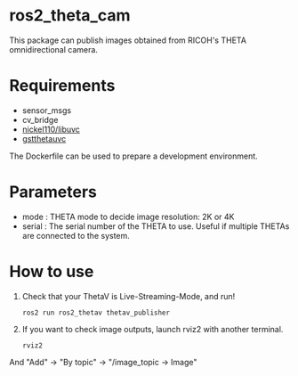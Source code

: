 # ros2_theta_cam
This package can publish images obtained from RICOH's THETA omnidirectional camera.

# Requirements
- sensor_msgs
- cv_bridge
- [nickel110/libuvc](https://github.com/nickel110/libuvc)
- [gstthetauvc](https://github.com/nickel110/gstthetauvc)

The Dockerfile can be used to prepare a development environment.

# Parameters
- mode   : THETA mode to decide image resolution: 2K or 4K
- serial : The serial number of the THETA to use.
         Useful if multiple THETAs are connected to the system.

# How to use
1. Check that your ThetaV is Live-Streaming-Mode, and run!

   ```
   ros2 run ros2_thetav thetav_publisher
   ```

2. If you want to check image outputs, launch rviz2 with another terminal.

   ```
   rviz2
   ```

  And "Add" -> "By topic" -> "/image_topic -> Image"
